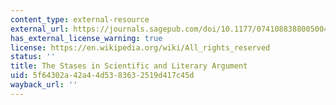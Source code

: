 ```yaml
---
content_type: external-resource
external_url: https://journals.sagepub.com/doi/10.1177/0741088388005004002
has_external_license_warning: true
license: https://en.wikipedia.org/wiki/All_rights_reserved
status: ''
title: The Stases in Scientific and Literary Argument
uid: 5f64302a-42a4-4d53-8363-2519d417c45d
wayback_url: ''
---
```

